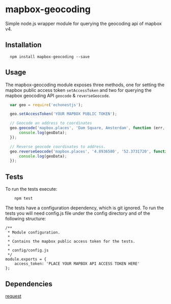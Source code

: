 mapbox-geocoding
==========
Simple node.js wrapper module for querying the geocoding api of mapbox v4.

## Installation
```
  npm install mapbox-geocoding --save
```

## Usage

The mapbox-geocoding module exposes three methods, one for setting the mapbox public access token `setAccessToken` and two for querying the mapbox geocoding API `geocode` & `reverseGeocode`.

```js
  var geo = require('echonestjs');

  geo.setAccessToken('YOUR MAPBOX PUBLIC TOKEN');

  // Geocode an address to coordinates
  geo.geocode('mapbox.places', 'Dam Square, Amsterdam', function (err, geoData) {
      console.log(geoData);
  });

  // Reverse geocode coordinates to address.
  geo.reverseGeocode('mapbox.places', '4.8936580', '52.3731720', function (err, geoData) {
      console.log(geoData);
  });
```

## Tests
To run the tests execute:
```
    npm test
```

The tests have a configuration dependency, which is git ignored. To run the tests you will need config.js file under the config directory and of the following structure:
```
/**
 * Module configuration.
 *
 * Contains the mapbox public access token for the tests.
 *
 * config/config.js
 */
module.exports = {
    access_token: 'PLACE YOUR MAPBOX API ACCESS TOKEN HERE'
};
```

## Dependencies

[request](https://github.com/request/request)

